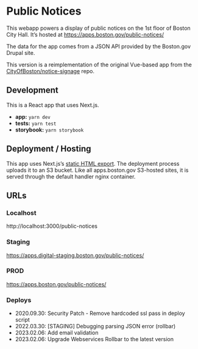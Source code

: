# Public Notices

This webapp powers a display of public notices on the 1st floor of Boston City
Hall. It’s hosted at https://apps.boston.gov/public-notices/

The data for the app comes from a JSON API provided by the Boston.gov Drupal
site.

This version is a reimplementation of the original Vue-based app from the
[CityOfBoston/notice-signage](https://github.com/CityOfBoston/notice-signage)
repo.

## Development

This is a React app that uses Next.js.

* **app:** `yarn dev`
* **tests:** `yarn test`
* **storybook:** `yarn storybook`

## Deployment / Hosting

This app uses Next.js’s [static HTML
export](https://nextjs.org/docs#static-html-export). The deployment process
uploads it to an S3 bucket. Like all apps.boston.gov S3-hosted sites, it is
served through the default handler nginx container.

## URLs

### Localhost
http://localhost:3000/public-notices

### Staging
https://apps.digital-staging.boston.gov/public-notices/

### PROD
https://apps.boston.gov/public-notices/

### Deploys

- 2020.09.30: Security Patch - Remove hardcoded ssl pass in deploy script
- 2022.03.30: [STAGING] Debugging parsing JSON error (rollbar)
- 2023.02.06: Add email validation
- 2023.02.06: Upgrade Webservices Rollbar to the latest version
